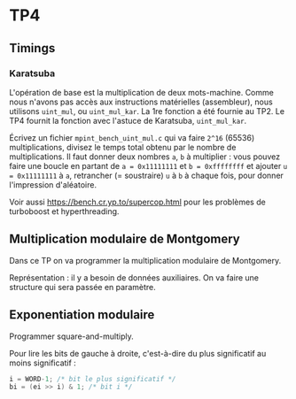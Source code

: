 # TP4

## Timings

### Karatsuba

L'opération de base est la multiplication de deux mots-machine.
Comme nous n'avons pas accès aux instructions matérielles (assembleur),
nous utilisons `uint_mul`, ou `uint_mul_kar`.
La 1re fonction a été fournie au TP2.
Le TP4 fournit la fonction avec l'astuce de Karatsuba, `uint_mul_kar`.

Écrivez un fichier `mpint_bench_uint_mul.c`
qui va faire `2^16` (65536) multiplications, divisez le temps total obtenu par le nombre de multiplications.
Il faut donner deux nombres `a`, `b` à multiplier :
vous pouvez faire une boucle en partant de `a = 0x11111111` et `b = 0xffffffff`
et ajouter `u = 0x11111111` à `a`, retrancher (= soustraire) `u` à `b` à chaque fois,
pour donner l'impression d'aléatoire.

Voir aussi https://bench.cr.yp.to/supercop.html pour les problèmes de turboboost et hyperthreading.

## Multiplication modulaire de Montgomery

Dans ce TP on va programmer la multiplication modulaire de Montgomery.

Représentation : il y a besoin de données auxiliaires.
On va faire une structure qui sera passée en paramètre.

## Exponentiation modulaire

Programmer square-and-multiply.

Pour lire les bits de gauche à droite, c'est-à-dire du plus significatif au moins significatif :
```c
i = WORD-1; /* bit le plus significatif */
bi = (ei >> i) & 1; /* bit i */
```
